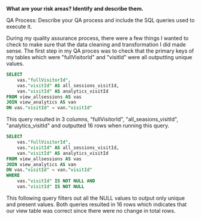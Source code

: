 **What are your risk areas? Identify and describe them.**

QA Process:
Describe your QA process and include the SQL queries used to execute it.

During my quality assurance process, there were a few things I wanted to check to make sure that the data cleaning and transformation I did made sense. The first step in my QA proces was to check that the primary keys of my tables which were "fullVisitorId" and "visitId" were all outputting unique values. 

```SQL
SELECT 
	vas."fullVisitorId", 
	vas."visitId" AS all_sessions_visitId,
	van."visitId" AS analytics_visitId
FROM view_allsessions AS vas
JOIN view_analytics AS van 
ON vas."visitId" = van."visitId"
```

This query resulted in 3 columns, "fullVisitorId", "all_seasions_visitId", "analytics_visitId" and outputted 16 rows when running this query.

```SQL
SELECT 
	vas."fullVisitorId", 
	vas."visitId" AS all_sessions_visitId,
	van."visitId" AS analytics_visitId
FROM view_allsessions AS vas
JOIN view_analytics AS van 
ON vas."visitId" = van."visitId"
WHERE 
	vas."visitId" IS NOT NULL AND 
	van."visitId" IS NOT NULL
```


This following query filters out all the NULL values to output only unique and present values. Both queries resulted in 16 rows which indicates that our view table was correct since there were no change in total rows.





